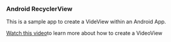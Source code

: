 ### Android RecyclerView

This is a sample app to create a VideView within an Android App. 

[Watch this video](https://youtu.be/IrCQ-lGc5uI)to learn more about how to create a VideoView
